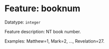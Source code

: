# Feature: booknum

Datatype: `integer`

Feature description: NT book number.

Examples: Matthew=1, Mark=2, ..., Revelation=27.
